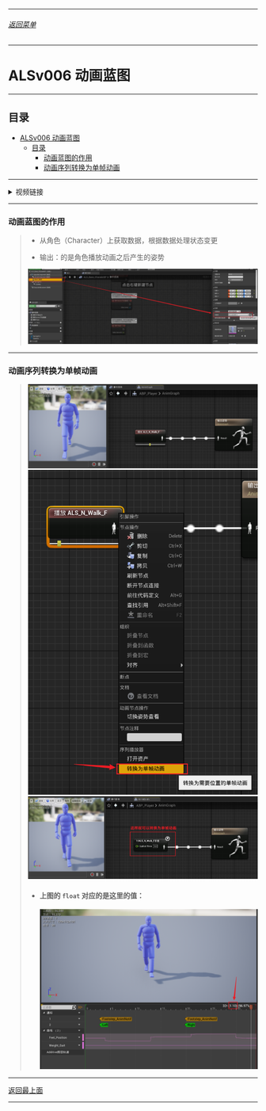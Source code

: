 
------

###### [返回菜单](../ALS_Menu.md)

------

# ALSv006 动画蓝图

------

## 目录

- [ALSv006 动画蓝图](#alsv006-动画蓝图)
  - [目录](#目录)
    - [动画蓝图的作用](#动画蓝图的作用)
    - [动画序列转换为单帧动画](#动画序列转换为单帧动画)

------

<details>
<summary>视频链接</summary>

> [06动画蓝图_哔哩哔哩_bilibili](https://www.bilibili.com/video/BV12f4y1r71N?spm_id_from=333.788.videopod.episodes&vd_source=9e1e64122d802b4f7ab37bd325a89e6c&p=7)

------

</details>

------

### 动画蓝图的作用

> - 从角色（Character）上获取数据，根据数据处理状态变更
>
> - 输出：的是角色播放动画之后产生的姿势
>
> ![image-20250107013801111](./Image/ALSv006/image-20250107013801111.png)

------

### 动画序列转换为单帧动画

> ![image-20250107014147953](./Image/ALSv006/image-20250107014147953.png)![image-20250107014221846](./Image/ALSv006/image-20250107014221846.png)![image-20250107014314805](./Image/ALSv006/image-20250107014314805.png)
>
> - #### 上图的 `float` 对应的是这里的值：
>
>   ![image-20250107014841758](./Image/ALSv006/image-20250107014841758.png)

___________________________________________________________________________________________

[返回最上面](#返回菜单)
___________________________________________________________________________________________
